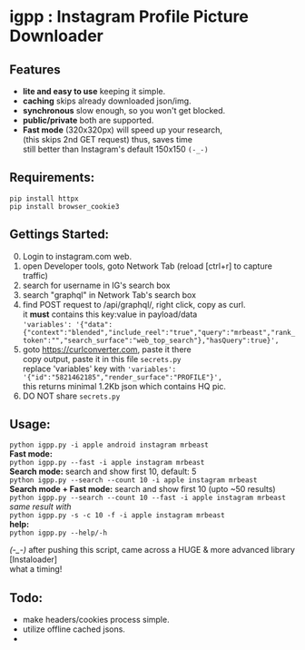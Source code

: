 # igpp : Instagram Profile Picture Downloader  

## Features  
- **lite and easy to use** keeping it simple.  
- **caching** skips already downloaded json/img.  
- **synchronous** slow enough, so you won't get blocked.  
- **public/private** both are supported.  
- **Fast mode** (320x320px) will speed up your research,  
  (this skips 2nd GET request) thus, saves time  
  still better than Instagram's default 150x150 `(-_-)`   

## Requirements:  
`pip install httpx`  
`pip install browser_cookie3`  

## Gettings Started:  
0. Login to instagram.com web.  
1. open Developer tools, goto Network Tab (reload [ctrl+r] to capture traffic)  
2. search for username in IG's search box  
3. search "graphql" in Network Tab's search box  
4. find POST request to /api/graphql/, right click, copy as curl.  
it **must** contains this key:value in payload/data  
`'variables': '{"data":{"context":"blended","include_reel":"true","query":"mrbeast","rank_token":"","search_surface":"web_top_search"},"hasQuery":true}',`   
5. goto https://curlconverter.com, paste it there     
copy output, paste it in this file `secrets.py`  
replace 'variables' key with `'variables': '{"id":"5821462185","render_surface":"PROFILE"}',`  
this returns minimal 1.2Kb json which contains HQ pic.
6. DO NOT share `secrets.py`   

## Usage:  
  `python igpp.py -i apple android instagram mrbeast`   
**Fast mode:**   
  `python igpp.py --fast -i apple instagram mrbeast`  
**Search mode:** search and show first 10, default: 5  
  `python igpp.py --search --count 10 -i apple instagram mrbeast`  
**Search mode + Fast mode:** search and show first 10 (upto ~50 results)  
  `python igpp.py --search --count 10 --fast -i apple instagram mrbeast`  
  *same result with*  
  `python igpp.py -s -c 10 -f -i apple instagram mrbeast`  
**help:**  
  `python igpp.py --help/-h`  

*(-_-)* after pushing this script, came across a HUGE & more advanced library [Instaloader]  
  what a timing!   

## Todo:  
- make headers/cookies process simple.  
- utilize offline cached jsons. 
- 
